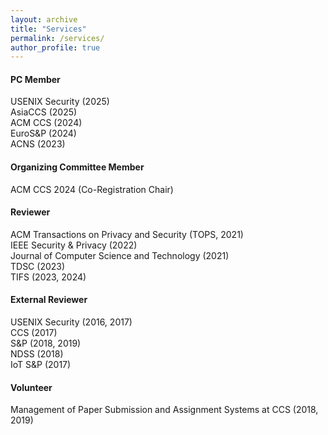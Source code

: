 ```yaml
---
layout: archive
title: "Services"
permalink: /services/
author_profile: true
---
```


#### PC Member 
USENIX Security (2025)  
AsiaCCS (2025)  
ACM CCS (2024)  
EuroS&P (2024)  
ACNS (2023)

#### Organizing Committee Member
ACM CCS 2024 (Co-Registration Chair)

#### Reviewer
ACM Transactions on Privacy and Security (TOPS, 2021)  
IEEE Security & Privacy (2022)  
Journal of Computer Science and Technology (2021)  
TDSC (2023)  
TIFS (2023, 2024)

#### External Reviewer
USENIX Security (2016, 2017)  
CCS (2017)  
S&P (2018, 2019)  
NDSS (2018)  
IoT S&P (2017)

#### Volunteer
Management of Paper Submission and Assignment Systems at CCS (2018, 2019)

